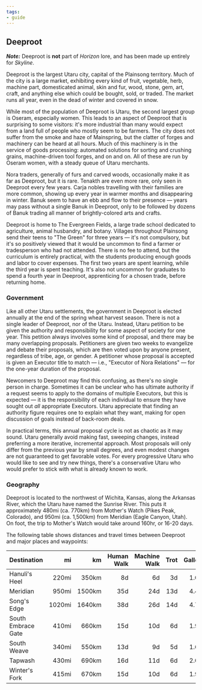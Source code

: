 ```yaml
---
tags:
- guide
---
```


## Deeproot

**_Note:_** Deeproot is **not** part of _Horizon_ lore, and has been made up entirely for _Skyline_.

Deeproot is the largest Utaru city, capital of the Plainsong territory.
Much of the city is a large market, exhibiting every kind of fruit, vegetable, herb, machine part, domesticated animal, skin and fur, wood, stone, gem, art, craft, and anything else which could be bought, sold, or traded.
The market runs all year, even in the dead of winter and covered in snow.

While most of the population of Deeproot is Utaru, the second largest group is Oseram, especially women.
This leads to an aspect of Deeproot that is surprising to some visitors: it's more industrial than many would expect from a land full of people who mostly seem to be farmers.
The city does not suffer from the smoke and haze of Mainspring, but the clatter of forges and machinery can be heard at all hours.
Much of this machinery is in the service of goods processing: automated solutions for sorting and crushing grains, machine-driven tool forges, and on and on.
All of these are run by Oseram women, with a steady queue of Utaru merchants.

Nora traders, generally of furs and carved woods, occasionally make it as far as Deeproot, but it is rare.
Tenakth are even more rare, only seen in Deeproot every few years.
Carja nobles travelling with their families are more common, showing up every year in warmer months and disappearing in winter.
Banuk seem to have an ebb and flow to their presence — years may pass without a single Banuk in Deeproot, only to be followed by dozens of Banuk trading all manner of brightly-colored arts and crafts.

Deeproot is home to The Evergreen Fields, a large trade school dedicated to agriculture, animal husbandry, and botany.
Villages throughout Plainsong send their teens to "The Green" for three years — it's not compulsory, but it's so positively viewed that it would be uncommon to find a farmer or tradesperson who had not attended.
There is no fee to attend, but the curriculum is entirely practical, with the students producing enough goods and labor to cover expenses.
The first two years are spent learning, while the third year is spent teaching.
It's also not uncommon for graduates to spend a fourth year in Deeproot, apprenticing for a chosen trade, before returning home.

### Government

Like all other Utaru settlements, the government in Deeproot is elected annually at the end of the spring wheat harvest season.
There is not a single leader of Deeproot, nor of the Utaru.
Instead, Utaru petition to be given the authority and responsibility for some aspect of society for one year.
This petition always involves some kind of proposal, and there may be many overlapping proposals.
Petitioners are given two weeks to evangelize and debate their proposals, which are then voted upon by anyone present, regardless of tribe, age, or gender.
A petitioner whose proposal is accepted is given an Executor title to match — i.e., "Executor of Nora Relations" — for the one-year duration of the proposal.

Newcomers to Deeproot may find this confusing, as there's no single person in charge.
Sometimes it can be unclear who has ultimate authority if a request seems to apply to the domains of multiple Executors, but this is expected — it is the responsibility of each individual to ensure they have sought out _all_ appropriate Executors.
Utaru appreciate that finding an authority figure requires one to explain what they want, making for open discussion of goals instead of back-room deals.

In practical terms, this annual proposal cycle is not as chaotic as it may sound.
Utaru generally avoid making fast, sweeping changes, instead preferring a more iterative, incremental approach.
Most proposals will only differ from the previous year by small degrees, and even modest changes are not guaranteed to get favorable votes.
For every progressive Utaru who would like to see and try new things, there's a conservative Utaru who would prefer to stick with what is already known to work.

### Geography

Deeproot is located to the northwest of Wichita, Kansas, along the Arkansas River, which the Utaru have named the Sunrise River.
This puts it approximately 480mi (ca. 770km) from Mother's Watch (Pikes Peak, Colorado), and 950mi (ca. 1,500km) from Meridian (Eagle Canyon, Utah).
On foot, the trip to Mother's Watch would take around 160hr, or 16-20 days.

The following table shows distances and travel times between Deeproot and major places and waypoints:

| Destination | mi | km | Human Walk | Machine Walk | Trot | Gallop |
| :--- | ---: | ---: | ---: | ---: | ---: | ---: |
| Hanuli's Heel | 220mi | 350km | 8d | 6d | 3d | 1.0d |
| Meridian | 950mi | 1500km | 35d | 24d | 13d | 4.4d | 
| Song's Edge | 1020mi | 1640km | 38d | 26d | 14d | 4.7d |
| South Embrace Gate | 410mi | 660km | 15d | 10d | 6d | 1.9d |
| South Weave | 340mi | 550km | 13d | 9d | 5d | 1.6d |
| Tapwash | 430mi | 690km | 16d | 11d | 6d | 2.0d |
| Winter's Fork | 415mi | 670km | 15d | 10d | 6d | 1.9d |
